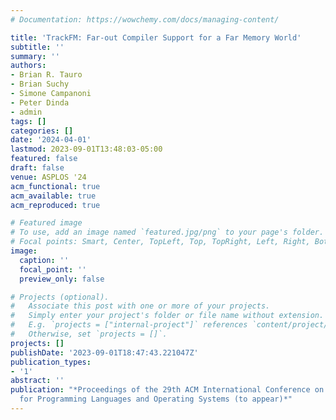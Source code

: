 ```yaml
---
# Documentation: https://wowchemy.com/docs/managing-content/

title: 'TrackFM: Far-out Compiler Support for a Far Memory World'
subtitle: ''
summary: ''
authors:
- Brian R. Tauro
- Brian Suchy
- Simone Campanoni
- Peter Dinda
- admin
tags: []
categories: []
date: '2024-04-01'
lastmod: 2023-09-01T13:48:03-05:00
featured: false
draft: false
venue: ASPLOS '24
acm_functional: true
acm_available: true
acm_reproduced: true

# Featured image
# To use, add an image named `featured.jpg/png` to your page's folder.
# Focal points: Smart, Center, TopLeft, Top, TopRight, Left, Right, BottomLeft, Bottom, BottomRight.
image:
  caption: ''
  focal_point: ''
  preview_only: false

# Projects (optional).
#   Associate this post with one or more of your projects.
#   Simply enter your project's folder or file name without extension.
#   E.g. `projects = ["internal-project"]` references `content/project/deep-learning/index.md`.
#   Otherwise, set `projects = []`.
projects: []
publishDate: '2023-09-01T18:47:43.221047Z'
publication_types:
- '1'
abstract: ''
publication: "*Proceedings of the 29th ACM International Conference on Architectural Support
  for Programming Languages and Operating Systems (to appear)*"
---
```

